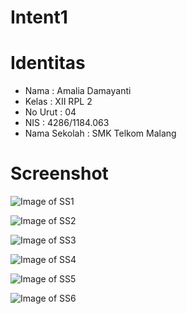 # Intent1

# Identitas

* Nama : Amalia Damayanti
* Kelas : XII RPL 2
* No Urut : 04
* NIS : 4286/1184.063
* Nama Sekolah : SMK Telkom Malang



# Screenshot

![Image of SS1](http://imageshack.com/a/img924/5142/hzKo4V.png)

![Image of SS2](http://imageshack.com/a/img923/9225/jDz5C0.png)

![Image of SS3](http://imageshack.com/a/img922/9238/6RPeTh.png)

![Image of SS4](http://imageshack.com/a/img924/7435/4gyG7g.png)

![Image of SS5](http://imageshack.com/a/img923/2900/6yuElr.png)

![Image of SS6](http://imageshack.com/a/img922/4179/AS1XtG.png)
